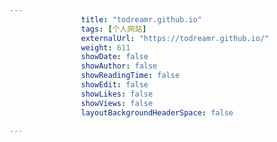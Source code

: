 ---
                title: "todreamr.github.io"
                tags: [个人网站]
                externalUrl: "https://todreamr.github.io/"
                weight: 611
                showDate: false
                showAuthor: false
                showReadingTime: false
                showEdit: false
                showLikes: false
                showViews: false
                layoutBackgroundHeaderSpace: false
                ---

